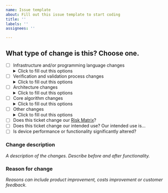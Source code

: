 ```yaml
---
name: Issue template
about: Fill out this issue template to start coding
title: ''
labels: ''
assignees: ''

---
```


## What type of change is this? Choose one.
- [ ] Infrastructure and/or programming language changes  
  <details>
  <summary>Click to fill out this options</summary>
  <br>
  Schedule a meeting with QA to follow FRM-03-01
  </details>
- [ ] Verification and validation process changes  
  <details>
  <summary>Click to fill out this options</summary>
  <br>
  Schedule a meeting with QA to follow FRM-03-01
  </details>
- [ ] Architecture changes  
  <details>
  <summary>Click to fill out this options</summary>
  <br>
  Schedule a meeting with QA to follow FRM-03-01
  </details>
- [ ] Core algorithm changes  
  <details>
  <summary>Click to fill out this options</summary>
  <br>
  Schedule a meeting with QA to follow FRM-03-01
  </details>
- [ ] Other changes  
  <details>
  <summary>Click to fill out this options</summary>
  <br>
- [ ] Does this ticket change our [Risk Matrix](https://drive.google.com/file/d/1FU75q1N5YYBL8HDRbQIrOO1lzGUQP8j9/view)?
- [ ] Does this ticket change our intended use? Our intended use is...
- [ ] Is device performance or functionality significantly altered?

### Change description
*A description of the changes. Describe before and after functionality.*

### Reason for change
*Reasons can include product improvement, costs improvement or customer feedback.*
  </details>
